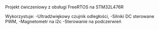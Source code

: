 Projekt ćwiczeniowy z obsługi FreeRTOS na STM32L476R

Wykorzystuje:
-Ultradźwiękowy czujnik odległości,
-Silniki DC sterowane PWM,
-Magnetometr na i2c
-Sterowanie na podczerwień